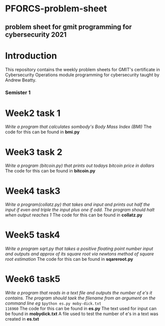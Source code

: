 # PFORCS-problem-sheet
## problem sheet for gmit programming for cybersecurity 2021
# Introduction
This repository contains the weekly problem sheets for GMIT's certificate in Cybersecurity Operations module programming for cybersecurity taught by Andrew Beatty. 
### Semister 1
# Week2 task 1
*Write a program that calculates sombody's Body Mass Index (BMI)*
The code for this can be found in **bmi.py**
# Week3 task 2
*Write a program (bitcoin.py) that prints out todays bitcoin price in dollars*
The code for this can be found in **bitcoin.py**
# Week4 task3
*Write a program(collatz.py) that takes and input and prints out half the input if even and triple the input plus one if odd. The program should halt when output reaches 1*
The code for this can be found in **collatz.py**
# Week5 task4
*Write a program sqrt.py that takes a positive floating point number input and outputs and approx of its square root via newtons method of square root estimation*
The code for this can be found in **sqareroot.py**
# Week6 task5
*Write a program that reads in a text file and outputs the number of e's it contains. The program should taek the filename from an argument on the command line eg*
<code>$python es.py moby-dick.txt
116960</code>
The code for this can be found in **es.py**
The text used for input can be found in **mobydick.txt**
A file used to test the number of e's in a text was created in **es.txt** 

